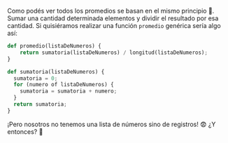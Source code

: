 Como podés ver todos los promedios se basan en el mismo principio :eyes:. Sumar una cantidad determinada elementos y dividir el resultado por esa cantidad. Si quisiéramos realizar una función `promedio` genérica sería algo así:

```python
def promedio(listaDeNumeros) {
	return sumatoria(listaDeNumeros) / longitud(listaDeNumeros);
}

def sumatoria(listaDeNumeros) {
  sumatoria = 0;
  for (numero of listaDeNumeros) {
    sumatoria = sumatoria + numero;
  }
  return sumatoria;
}
```
¡Pero nosotros no tenemos una lista de números sino de registros! :fearful: ¿Y entonces? :thought_balloon:

